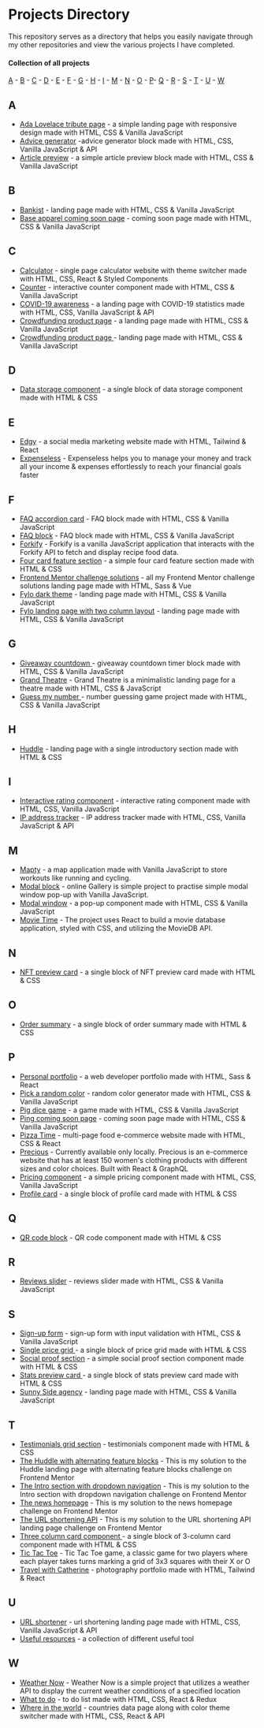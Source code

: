 # Projects Directory
This repository serves as a directory that helps you easily navigate through my other repositories and view the various projects I have completed.

#### Collection of all projects 

[A](#a) - [B](#b) - [C](#c) - [D](#d) - [E](#e) - [F](#f) - [G](#g) - [H](#h) - [I](#i) - [M](#m) - [N](#n) - [O](#o) - [P](#p)- [Q](#q) - [R](#r) - [S](#s) - [T](#t) - [U](#u) - [W](#w)


## A <a id="a"></a>
- <a href="https://github.com/catherineisonline/tribute-page-freecodecamp">Ada Lovelace tribute page<a/> - a simple landing page with responsive design made with HTML, CSS & Vanilla JavaScript
- <a href="https://github.com/catherineisonline/advice-generator-app-frontendmentor">Advice generator<a/> -advice generator block made with HTML, CSS, Vanilla JavaScript & API
- <a href="https://github.com/catherineisonline/article-preview-component-frontendmentor">Article preview<a/> - a simple article preview block made with HTML, CSS & Vanilla JavaScript
  
  
## B <a id="b"></a>
- <a href="https://github.com/catherineisonline/bankist">Bankist<a/> - landing page made with HTML, CSS & Vanilla JavaScript
- <a href="https://github.com/catherineisonline/base-apparel-coming-soon-frontendmentor">Base apparel coming soon page<a/> - coming soon page made with HTML, CSS & Vanilla JavaScript
  
## C <a id="c"></a>
  - <a href="https://github.com/catherineisonline/calculator">Calculator<a/> - single page calculator website with theme switcher made with HTML, CSS, React & Styled Components
- <a href="https://github.com/catherineisonline/simple-counter">Counter<a/> - interactive counter component made with HTML, CSS & Vanilla JavaScript
- <a href="https://github.com/catherineisonline/covid19-awareness">COVID-19 awareness<a/> - a landing page with COVID-19 statistics made with HTML, CSS, Vanilla JavaScript & API
- [Crowdfunding product page](https://github.com/catherineisonline/crowdfunding-product-page-frontendmentor) - a landing page  made with HTML, CSS & Vanilla JavaScript
- <a href="https://github.com/catherineisonline/crowdfunding-product-page-frontendmentor">Crowdfunding product page <a/> - landing page  made with HTML, CSS & Vanilla JavaScript
  
## D <a id="d"></a>
- <a href="https://github.com/catherineisonline/fylo-data-storage-component-frontendmentor">Data storage component<a/> - a single block of data storage component made with HTML & CSS

## E <a id="e"></a>
- <a href="https://github.com/catherineisonline/edgy">Edgy<a/> - a social media marketing website made with HTML, Tailwind & React
- [Expenseless](https://github.com/catherineisonline/expenseless) - Expenseless helps you to manage your money and track all your income & expenses effortlessly to reach your financial goals faster 
  
## F <a id="f"></a>
- <a href="https://github.com/catherineisonline/faq-accordion-card-frontendmentor">FAQ accordion card<a/> - FAQ block made with HTML, CSS & Vanilla JavaScript
- <a href="https://github.com/catherineisonline/faq-block-javascript">FAQ block<a/> - FAQ block made with HTML, CSS & Vanilla JavaScript
- <a href="https://github.com/catherineisonline/forkify">Forkify<a/> - Forkify is a vanilla JavaScript application that interacts with the Forkify API to fetch and display recipe food data.
- <a href="https://github.com/catherineisonline/four-card-feature-section-frontendmentor">Four card feature section<a/> - a simple four card feature section made with HTML & CSS
- <a href="https://github.com/catherineisonline/frontend-mentor-challenge-solutions">Frontend Mentor challenge solutions<a/> - all my Frontend Mentor challenge solutions landing page made with HTML, Sass & Vue
- <a href="https://github.com/catherineisonline/fylo-dark-theme-landing-page-frontendmentor">Fylo dark theme<a/> - landing page  made with HTML, CSS & Vanilla JavaScript
- <a href="https://github.com/catherineisonline/fylo-landing-page-with-two-column-layout-frontendmentor">Fylo landing page with two column layout<a/> - landing page  made with HTML, CSS & Vanilla JavaScript
  
## G <a id="g"></a>
- <a href="https://github.com/catherineisonline/giveaway-countdown-js">Giveaway countdown <a/> - giveaway countdown timer block made with HTML, CSS & Vanilla JavaScript
- [Grand Theatre](https://github.com/catherineisonline/grand-theatre) - Grand Theatre is a minimalistic landing page for a theatre made with HTML, CSS & JavaScript
- <a href="https://github.com/catherineisonline/guess-my-number">Guess my number <a/> - number guessing game project made with HTML, CSS & Vanilla JavaScript

## H <a id="h"></a>
- <a href="https://github.com/catherineisonline/huddle-landing-page-with-a-single-introductory-section-frontendmentor">Huddle<a/> - landing page with a single introductory section made with HTML & CSS
  
## I <a id="i"></a>
- <a href="https://github.com/catherineisonline/interactive-rating-component-frontendmentor">Interactive rating component<a/> - interactive rating component made with HTML, CSS, Vanilla JavaScript
- <a href="https://github.com/catherineisonline/ip-address-tracker-frontendmentor">IP address tracker<a/> - IP address tracker made with HTML, CSS, Vanilla JavaScript & API

## M <a id="m"></a>
- <a href="https://github.com/catherineisonline/mapty-workouts">Mapty<a/> - a map application made with Vanilla JavaScript to store workouts like running and cycling.
- [Modal block](https://github.com/catherineisonline/modal-block-js) - online Gallery is simple project to practise simple modal window pop-up with Vanilla JavaScript.
- <a href="https://github.com/catherineisonline/modal-window">Modal window<a/> - a pop-up component made with  HTML, CSS & Vanilla JavaScript
- [Movie Time](https://github.com/catherineisonline/movies-time) - The project uses React to build a movie database application, styled with CSS, and utilizing the MovieDB API.

## N <a id="n"></a>
- <a href="https://github.com/catherineisonline/nft-preview-card-frontendmentor">NFT preview card<a/> - a single block of NFT preview card made with HTML & CSS

## O <a id="o"></a>
- <a href="https://github.com/catherineisonline/order-summary-component-frontendmentor">Order summary<a/> - a single block of order summary made with HTML & CSS
  
## P <a id="p"></a>
- <a href="https://github.com/catherineisonline/personal-portfolio">Personal portfolio<a/> - a web developer portfolio made with HTML, Sass & React
- <a href="https://github.com/catherineisonline/randomcolor">Pick a random color<a/> - random color generator made with HTML, CSS & Vanilla JavaScript
- <a href="https://github.com/catherineisonline/pig-dice-game">Pig dice game<a/> - a game made with HTML, CSS & Vanilla JavaScript
- <a href="https://github.com/catherineisonline/ping-coming-soon-page-frontendmentor">Ping coming soon page<a/> - coming soon page made with HTML, CSS & Vanilla JavaScript
- <a href="https://github.com/catherineisonline/pizza-time-with-react">Pizza Time<a/> - multi-page food e-commerce website made with HTML, CSS & React
- <a href="https://github.com/catherineisonline/precious">Precious<a/> - Currently available only locally. Precious is an e-commerce website that has at least 150 women's clothing products with different sizes and color choices. Built with React & GraphQL
- <a href="https://github.com/catherineisonline/pricing-component-with-toggle-frontendmentor">Pricing component<a/> - a simple pricing component made with HTML, CSS, Vanilla JavaScript
- <a href="https://github.com/catherineisonline/profile-card-component-frontendmentor">Profile card<a/> - a single block of profile card made with HTML & CSS

## Q <a id="q"></a>
- <a href="https://github.com/catherineisonline/QR-code-component-frontendmentor">QR code block<a/> - QR code component made with HTML & CSS

## R <a id="r"></a>
- <a href="https://github.com/catherineisonline/reviews-slider-block-js">Reviews slider<a/> - reviews slider made with HTML, CSS & Vanilla JavaScript

## S <a id="s"></a>
- <a href="https://github.com/catherineisonline/intro-component-with-sign-up-form-frontendmentor">Sign-up form<a/> - sign-up form with input validation with HTML, CSS & Vanilla JavaScript
- <a href="https://github.com/catherineisonline/single-price-grid-component-frontendmentor">Single price grid <a/> - a single block of price grid made with HTML & CSS
- <a href="https://github.com/catherineisonline/social-proof-section-frontendmentor">Social proof section<a/> - a simple social proof section component made with HTML & CSS
- <a href="https://github.com/catherineisonline/stats-preview-card-component-frontendmentor">Stats preview card <a/> - a single block of stats preview card made with HTML & CSS
- <a href="https://github.com/catherineisonline/sunnyside-agency-landing-page-frontendmentor">Sunny Side agency<a/> - landing page  made with HTML, CSS & Vanilla JavaScript

## T <a id="t"></a>
- <a href="https://github.com/catherineisonline/testimonials-grid-section-frontendmentor">Testimonials grid section<a/> - testimonials component made with HTML & CSS
- [The Huddle with alternating feature blocks](https://github.com/catherineisonline/huddle-landing-page-with-feature-blocks-frontendmentor) - This is my solution to the Huddle landing page with alternating feature blocks challenge on Frontend Mentor
- [The Intro section with dropdown navigation](https://github.com/catherineisonline/intro-section-with-dropdown-navigation-frontendmentor) - This is my solution to the Intro section with dropdown navigation challenge on Frontend Mentor
- [The news homepage](https://github.com/catherineisonline/news-homepage-frontendmentor) - This is my solution to the news homepage challenge on Frontend Mentor
- [The URL shortening API](https://github.com/catherineisonline/url-shortening-api-frontendmentor) - This is my solution to the URL shortening API landing page challenge on Frontend Mentor
- <a href="https://github.com/catherineisonline/3-column-card-component-frontendmentor">Three column card component <a/> - a single block of 3-column card component made with HTML & CSS
- [Tic Tac Toe](https://github.com/catherineisonline/tic-tac-toe) - Tic Tac Toe game, a classic game for two players where each player takes turns marking a grid of 3x3 squares with their X or O
- <a href="https://github.com/catherineisonline/travel-with-catherine">Travel with Catherine<a/> - photography portfolio made with HTML, Tailwind & React

## U <a id="u"></a>
- <a href="https://github.com/catherineisonline/url-shortening-api-frontendmentor">URL shortener<a/> - url shortening landing page made with HTML, CSS, Vanilla JavaScript & API
- <a href="https://github.com/catherineisonline/useful-resources">Useful resources<a/> - a collection of different useful tool

## W <a id="u"></a>
- [Weather Now](https://github.com/catherineisonline/weather-now) - Weather Now is a simple project that utilizes a weather API to display the current weather conditions of a specified location
- <a href="https://github.com/catherineisonline/what-todo">What to do<a/> - to do list made with HTML, CSS, React & Redux
- <a href="https://github.com/catherineisonline/rest-countries">Where in the world<a/> - countries data page along with color theme switcher made with HTML, CSS, React & API



 
